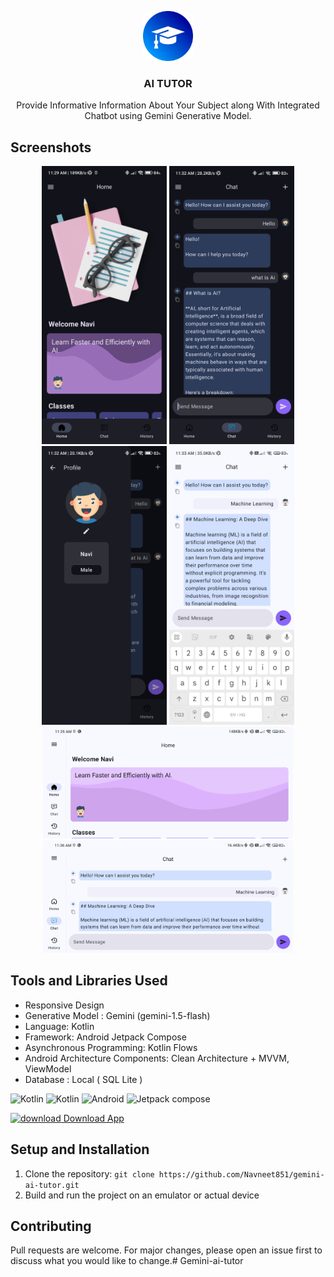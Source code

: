 <p align="center">
  <img style="border-radius : 10px;" src="app/src/main/res/drawable/education.png" alt="Logo" width="80" height="80">
  <h3 align="center">AI TUTOR</h3>

<p align="center">
  Provide Informative Information About Your Subject along With Integrated Chatbot using Gemini Generative Model.
</p>

## Screenshots

<p align="center">
  <img src="assets/Screenshot_20240814_112852.png" alt="Screenshot 1" width="200">
  <img src="assets/Screenshot_20240814_113121.png" alt="Screenshot 3" width="200">
  <img src="assets/Screenshot_20240814_113145.png" alt="Screenshot 2" width="200">
  <img src="assets/Screenshot_20240814_113300.png" alt="Screenshot 3" width="200">
  <img src="assets/Screenshot_20240814_113456.png" alt="Screenshot 3" width="400">
  <img src="assets/Screenshot_20240814_113544.png" alt="Screenshot 3" width="400">
</p>

## Tools and Libraries Used

- Responsive Design
- Generative Model : Gemini (gemini-1.5-flash)
- Language: Kotlin
- Framework: Android Jetpack Compose
- Asynchronous Programming: Kotlin Flows
- Android Architecture Components: Clean Architecture + MVVM, ViewModel
- Database : Local ( SQL Lite )




<p align="left">
  <img src="https://www.gstatic.com/lamda/images/gemini_sparkle_v002_d4735304ff6292a690345.svg" alt="Kotlin" width="40" height="40"/>
  <img src="https://img.icons8.com/color/48/000000/kotlin.png" alt="Kotlin" width="40" height="40"/>
  <img src="https://img.icons8.com/color/48/000000/android-os.png" alt="Android" width="40" height="40"/>
  <img src="https://blogger.googleusercontent.com/img/b/R29vZ2xl/AVvXsEjC97Z8BResg5dlPqczsRCFhP6zewWX0X0e7fVPG-G7PuUZwwZVsi9OPoqJYkgqT2h0FI95SsmWzVEgpt8b8HAqFiIxZ98TFtY4lE0b8UrtVJ2HrJebRwl6C9DslsQDl9KnBIrdHS6LtkY/s1600/jetpack+compose+icon_RGB.png" alt="Jetpack compose" width="40" height="40"/>
</p>



<a href="https://drive.google.com/file/d/1OiT_TYba2k3UhBbAp7Ea9WOCmrwLHuKF/view?usp=sharing" ><img src="https://img.icons8.com/color/48/000000/download" alt="download" width="50" height="50"/>  Download App</a>



## Setup and Installation

1. Clone the repository: `git clone https://github.com/Navneet851/gemini-ai-tutor.git`
2. Build and run the project on an emulator or actual device

## Contributing

Pull requests are welcome. For major changes, please open an issue first to discuss what you would like to change.# Gemini-ai-tutor
